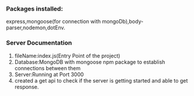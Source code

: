 ### Packages installed:

express,mongoose(for connection with mongoDb),body-parser,nodemon,dotEnv.

### Server Documentation

1. fileName:index.js(Entry Point of the project)
2. Database:MongoDB with mongoose npm package to establish connections between them
3. Server:Running at Port 3000
4. created a get api to check if the server is getting started and able to get response.
